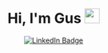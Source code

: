 <div id="header" align="center">
  <h1>
    Hi, I'm Gus
    <img src="https://media.giphy.com/media/hvRJCLFzcasrR4ia7z/giphy.gif" width="30px" height="30px"/>
  </h1>
</div>

<div id="badges" align="center">
  <a href="https://www.linkedin.com/in/gusvoelker/">
    <img src="https://img.shields.io/badge/LinkedIn-blue?style=for-the-badge&logo=linkedin&logoColor=white" alt="LinkedIn Badge"/>
  </a>
</div>
<div id="badges" align="center">
  <img src="https://komarev.com/ghpvc/?username=gusvoelker&style=flat-square&color=blue" alt=""/>
</div>
